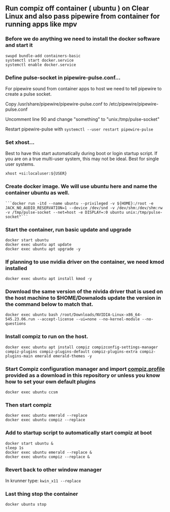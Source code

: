 ## Run compiz off container ( ubuntu ) on Clear Linux and also pass pipewire from container for running apps like mpv

### Before we do anything we need to install the docker software and start it

```
swupd bundle-add containers-basic
systemctl start docker.service
systemctl enable docker.service
```

### Define pulse-socket in pipewire-pulse.conf...
  
  For pipewire sound from container apps to host we need to tell pipewire to create a pulse socket.

  Copy /usr/share/pipewire/pipewire-pulse.conf to /etc/pipewire/pipewire-pulse.conf 

  Uncomment line 90 and change "something" to "unix:/tmp/pulse-socket" 

  Restart pipewire-pulse with ```systemctl --user restart pipewire-pulse```


### Set xhost...

  Best to have this start automatically during boot or login startup script.
  If you are on a true multi-user system, this may not be ideal. Best for single user systems. 

   ```xhost +si:localuser:${USER}```



### Create docker image. We will use ubuntu here and name the container ubuntu as well. 
    ```docker run -itd --name ubuntu --privileged -v ${HOME}:/root -e JACK_NO_AUDIO_RESERVATION=1 --device /dev/snd -v /dev/shm:/dev/shm:rw -v /tmp/pulse-socket --net=host -e DISPLAY=:0 ubuntu unix:/tmp/pulse-socket"```

### Start the container, run basic update and upgrade
```
docker start ubuntu
docker exec ubuntu apt update
docker exec ubuntu apt upgrade -y
```

### If planning to use nvidia driver on the container, we need kmod installed
```
docker exec ubuntu apt install kmod -y
```
### Download the same version of the nivida driver that is used on the host machine to $HOME/Downalods update the version in the command below to match that. 
```
docker exec ubuntu bash /root/Downloads/NVIDIA-Linux-x86_64-545.23.06.run --accept-license --ui=none --no-kernel-module --no-questions
```
### Install compiz to run on the host.

```
docker exec ubuntu apt install compiz compizconfig-settings-manager compiz-plugins compiz-plugins-default compiz-plugins-extra compiz-plugins-main emerald emerald-themes -y

```
### Start Compiz configuration manager and import [compiz.profile](compiz.profile) provided as a download in this repository or unless you know how to set your own default plugins 
```
docker exec ubuntu ccsm
```

### Then start compiz
```
docker exec ubuntu emerald --replace
docker exec ubuntu compiz --replace
```
### Add to startup script to automatically start compiz at boot
```#!/bin/bash
docker start ubuntu &
sleep 1s
docker exec ubuntu emerald --replace &
docker exec ubuntu compiz --replace &
```

### Revert back to other window manager
In krunner type: ```kwin_x11 --replace```

### Last thing stop the container
```docker ubuntu stop```
